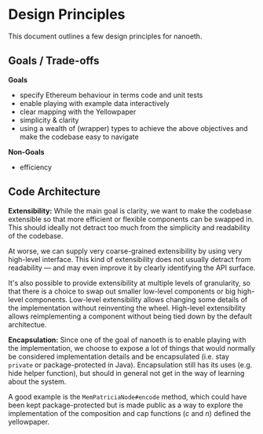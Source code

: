 # Design Principles

This document outlines a few design principles for nanoeth.

## Goals / Trade-offs

**Goals**
- specify Ethereum behaviour in terms code and unit tests
- enable playing with example data interactively
- clear mapping with the Yellowpaper
- simplicity & clarity
- using a wealth of (wrapper) types to achieve the above objectives and make the codebase easy to
  navigate

**Non-Goals**
- efficiency

## Code Architecture

**Extensibility:** While the main goal is clarity, we want to make the codebase extensible so that
more efficient or flexible components can be swapped in. This should ideally not detract too much
from the simplicity and readability of the codebase.

At worse, we can supply very coarse-grained extensibility by using very high-level interface. This
kind of extensibility does not usually detract from readability — and may even improve it by
clearly identifying the API surface.

It's also possible to provide extensibility at multiple levels of granularity, so that there is a
choice to swap out smaller low-level components or big high-level components. Low-level
extensibility allows changing some details of the implementation without reinventing the wheel.
High-level extensibility allows reimplementing a component without being tied down by the
default architectue.

**Encapsulation:** Since one of the goal of nanoeth is to enable playing with the implementation,
we choose to expose a lot of things that would normally be considered implementation details and be
encapsulated (i.e. stay `private` or package-protected in Java). Encapsulation still has its uses
(e.g. hide helper function), but should in general not get in the way of learning about the system.

A good example is the `MemPatriciaNode#encode` method, which could have been kept package-protected
but is made public as a way to explore the implementation of the composition and cap functions (*c*
and *n*) defined the yellowpaper.